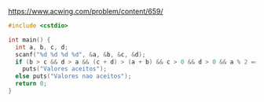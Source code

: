 https://www.acwing.com/problem/content/659/

```c++
#include <cstdio>

int main() {
  int a, b, c, d;
  scanf("%d %d %d %d", &a, &b, &c, &d);
  if (b > c && d > a && (c + d) > (a + b) && c > 0 && d > 0 && a % 2 == 0)
    puts("Valores aceitos");
  else puts("Valores nao aceitos");
  return 0;
}
```
